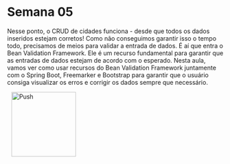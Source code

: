 # Semana 05

Nesse ponto, o CRUD de cidades funciona - desde que todos os dados inseridos estejam corretos! Como não conseguimos garantir isso o tempo todo, precisamos de meios para validar a entrada de dados. É aí que entra o Bean Validation Framework. Ele é um recurso fundamental para garantir que as entradas de dados estejam de acordo com o esperado. Nesta aula, vamos ver como usar recursos do Bean Validation Framework juntamente com o Spring Boot, Freemarker e Bootstrap para garantir que o usuário consiga visualizar os erros e corrigir os dados sempre que necessário.

<a href="https://gitpod.io/#prebuild/https://github.com/regissilvaads/pos-java-web/tree/semana05-50-validacao-web-completa/" style="padding: 10px;">
    <img src="https://gitpod.io/button/open-in-gitpod.svg" width="150" alt="Push" align="center">
</a>
